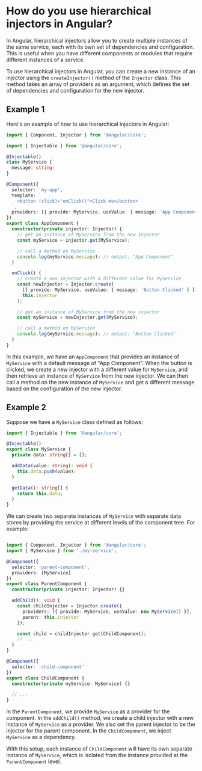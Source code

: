 # How do you use hierarchical injectors in Angular?

In Angular, hierarchical injectors allow you to create multiple instances of the same service, each with its own set of dependencies and configuration. This is useful when you have different components or modules that require different instances of a service.

To use hierarchical injectors in Angular, you can create a new instance of an injector using the `createInjector()` method of the `Injector` class. This method takes an array of providers as an argument, which defines the set of dependencies and configuration for the new injector.

## Example 1
Here's an example of how to use hierarchical injectors in Angular:


```typescript
import { Component, Injector } from '@angular/core';

import { Injectable } from '@angular/core';

@Injectable()
class MyService {
  message: string;
}

@Component({
  selector: 'my-app',
  template: `
    <button (click)="onClick()">Click me</button>
  `,
  providers: [{ provide: MyService, useValue: { message: 'App Component' } }],
})
export class AppComponent {
  constructor(private injector: Injector) {
    // get an instance of MyService from the new injector
    const myService = injector.get(MyService);

    // call a method on MyService
    console.log(myService.message); // output: "App Component"
  }

  onClick() {
    // create a new injector with a different value for MyService
    const newInjector = Injector.create(
      [{ provide: MyService, useValue: { message: 'Button Clicked' } }],
      this.injector
    );

    // get an instance of MyService from the new injector
    const myService = newInjector.get(MyService);

    // call a method on MyService
    console.log(myService.message); // output: "Button Clicked"
  }
}
```

In this example, we have an `AppComponent` that provides an instance of `MyService` with a default message of "App Component". When the button is clicked, we create a new injector with a different value for `MyService`, and then retrieve an instance of `MyService` from the new injector. We can then call a method on the new instance of `MyService` and get a different message based on the configuration of the new injector.

## Example 2

Suppose we have a `MyService` class defined as follows:

```typescript
import { Injectable } from '@angular/core';

@Injectable()
export class MyService {
  private data: string[] = [];

  addData(value: string): void {
    this.data.push(value);
  }

  getData(): string[] {
    return this.data;
  }
}
```

We can create two separate instances of `MyService` with separate data stores by providing the service at different levels of the component tree. For example:

```typescript

import { Component, Injector } from '@angular/core';
import { MyService } from './my-service';

@Component({
  selector: 'parent-component',
  providers: [MyService]
})
export class ParentComponent {
  constructor(private injector: Injector) {}

  addChild(): void {
    const childInjector = Injector.create({
      providers: [{ provide: MyService, useValue: new MyService() }],
      parent: this.injector
    });

    const child = childInjector.get(ChildComponent);
    // ...
  }
}

@Component({
  selector: 'child-component'
})
export class ChildComponent {
  constructor(private myService: MyService) {}

  // ...
}
```

In the `ParentComponent`, we provide `MyService` as a provider for the component. In the `addChild()` method, we create a child injector with a new instance of `MyService` as a provider. We also set the parent injector to be the injector for the parent component. In the `ChildComponent`, we inject `MyService` as a dependency.

With this setup, each instance of `ChildComponent` will have its own separate instance of `MyService`, which is isolated from the instance provided at the `ParentComponent` level.
